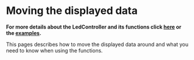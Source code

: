# Moving the displayed data

**For more details about the LedController and its functions click [here](d9/def/class_led_controller.html) or the [examples](https://github.com/noah1510/LedController/tree/master/examples).**

This pages describes how to move the displayed data around and what you need to know when using the functions.

